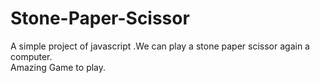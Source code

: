# Stone-Paper-Scissor
A simple project of javascript .We can play a stone paper scissor again a computer.<br>
Amazing Game to play.
